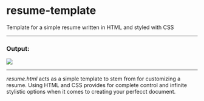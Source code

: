 # resume-template
Template for a simple resume written in HTML and styled with CSS

---

<h3>Output:</h3>

![](https://magarenzo.com/hosting/template.png)

---

*resume.html* acts as a simple template to stem from for customizing a resume. Using HTML and CSS provides for complete control and infinite stylistic options when it comes to creating your perfecct document.
